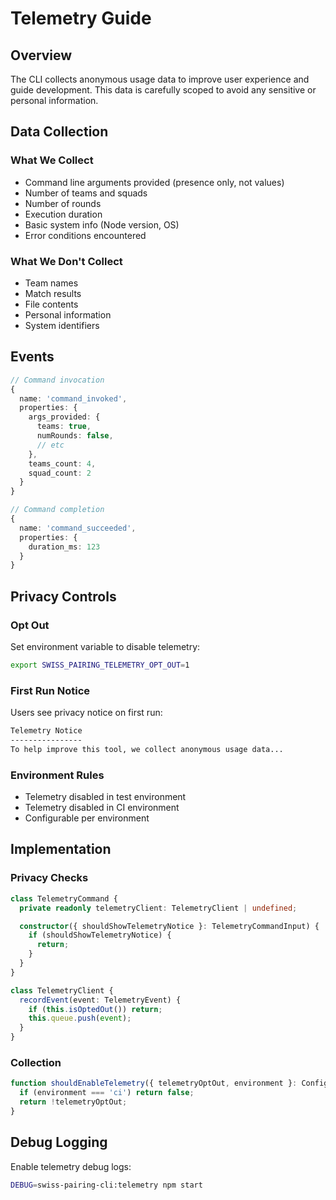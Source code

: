 # Telemetry Guide

## Overview

The CLI collects anonymous usage data to improve user experience and guide development. This data is carefully scoped to avoid any sensitive or personal information.

## Data Collection

### What We Collect

- Command line arguments provided (presence only, not values)
- Number of teams and squads
- Number of rounds
- Execution duration
- Basic system info (Node version, OS)
- Error conditions encountered

### What We Don't Collect

- Team names
- Match results
- File contents
- Personal information
- System identifiers

## Events

```typescript
// Command invocation
{
  name: 'command_invoked',
  properties: {
    args_provided: {
      teams: true,
      numRounds: false,
      // etc
    },
    teams_count: 4,
    squad_count: 2
  }
}

// Command completion
{
  name: 'command_succeeded',
  properties: {
    duration_ms: 123
  }
}
```

## Privacy Controls

### Opt Out

Set environment variable to disable telemetry:

```bash
export SWISS_PAIRING_TELEMETRY_OPT_OUT=1
```

### First Run Notice

Users see privacy notice on first run:

```bash
Telemetry Notice
----------------
To help improve this tool, we collect anonymous usage data...
```

### Environment Rules

- Telemetry disabled in test environment
- Telemetry disabled in CI environment
- Configurable per environment

## Implementation

### Privacy Checks

```typescript
class TelemetryCommand {
  private readonly telemetryClient: TelemetryClient | undefined;

  constructor({ shouldShowTelemetryNotice }: TelemetryCommandInput) {
    if (shouldShowTelemetryNotice) {
      return;
    }
  }
}

class TelemetryClient {
  recordEvent(event: TelemetryEvent) {
    if (this.isOptedOut()) return;
    this.queue.push(event);
  }
}
```

### Collection

```typescript
function shouldEnableTelemetry({ telemetryOptOut, environment }: Config): boolean {
  if (environment === 'ci') return false;
  return !telemetryOptOut;
}
```

## Debug Logging

Enable telemetry debug logs:

```bash
DEBUG=swiss-pairing-cli:telemetry npm start
```
